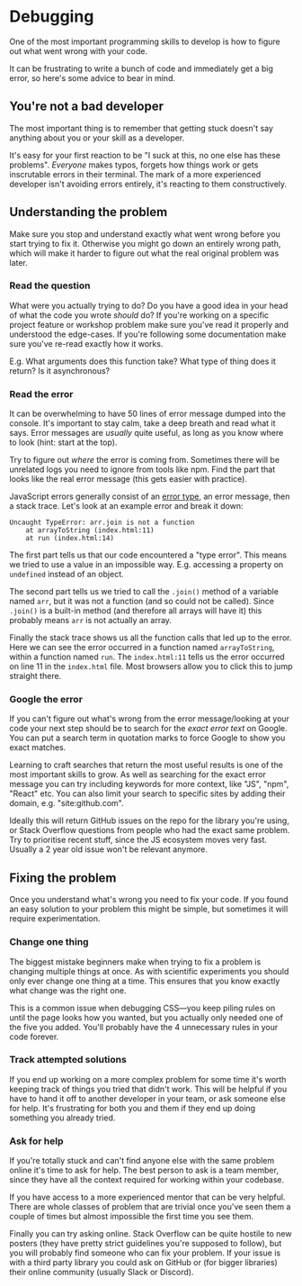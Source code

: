 # Debugging

One of the most important programming skills to develop is how to figure out what went wrong with your code.

It can be frustrating to write a bunch of code and immediately get a big error, so here's some advice to bear in mind.

## You're not a bad developer

The most important thing is to remember that getting stuck doesn't say anything about you or your skill as a developer.

It's easy for your first reaction to be "I suck at this, no one else has these problems". _Everyone_ makes typos, forgets how things work or gets inscrutable errors in their terminal. The mark of a more experienced developer isn't avoiding errors entirely, it's reacting to them constructively.

## Understanding the problem

Make sure you stop and understand exactly what went wrong before you start trying to fix it. Otherwise you might go down an entirely wrong path, which will make it harder to figure out what the real original problem was later.

### Read the question

What were you actually trying to do? Do you have a good idea in your head of what the code you wrote _should_ do? If you're working on a specific project feature or workshop problem make sure you've read it properly and understood the edge-cases. If you're following some documentation make sure you've re-read exactly how it works.

E.g. What arguments does this function take? What type of thing does it return? Is it asynchronous?

### Read the error

It can be overwhelming to have 50 lines of error message dumped into the console. It's important to stay calm, take a deep breath and read what it says. Error messages are _usually_ quite useful, as long as you know where to look (hint: start at the top).

Try to figure out _where_ the error is coming from. Sometimes there will be unrelated logs you need to ignore from tools like npm. Find the part that looks like the real error message (this gets easier with practice).

JavaScript errors generally consist of an [error type](https://developer.mozilla.org/en-US/docs/Web/JavaScript/Reference/Errors), an error message, then a stack trace. Let's look at an example error and break it down:

```
Uncaught TypeError: arr.join is not a function
    at arrayToString (index.html:11)
    at run (index.html:14)
```

The first part tells us that our code encountered a "type error". This means we tried to use a value in an impossible way. E.g. accessing a property on `undefined` instead of an object.

The second part tells us we tried to call the `.join()` method of a variable named `arr`, but it was not a function (and so could not be called). Since `.join()` is a built-in method (and therefore all arrays will have it) this probably means `arr` is not actually an array.

Finally the stack trace shows us all the function calls that led up to the error. Here we can see the error occurred in a function named `arrayToString`, within a function named `run`. The `index.html:11` tells us the error occurred on line 11 in the `index.html` file. Most browsers allow you to click this to jump straight there.

### Google the error

If you can't figure out what's wrong from the error message/looking at your code your next step should be to search for the _exact error text_ on Google. You can put a search term in quotation marks to force Google to show you exact matches.

Learning to craft searches that return the most useful results is one of the most important skills to grow. As well as searching for the exact error message you can try including keywords for more context, like "JS", "npm", "React" etc. You can also limit your search to specific sites by adding their domain, e.g. "site:github.com".

Ideally this will return GitHub issues on the repo for the library you're using, or Stack Overflow questions from people who had the exact same problem. Try to prioritise recent stuff, since the JS ecosystem moves very fast. Usually a 2 year old issue won't be relevant anymore.

## Fixing the problem

Once you understand what's wrong you need to fix your code. If you found an easy solution to your problem this might be simple, but sometimes it will require experimentation.

### Change one thing

The biggest mistake beginners make when trying to fix a problem is changing multiple things at once. As with scientific experiments you should only ever change one thing at a time. This ensures that you know exactly what change was the right one.

This is a common issue when debugging CSS—you keep piling rules on until the page looks how you wanted, but you actually only needed one of the five you added. You'll probably have the 4 unnecessary rules in your code forever.

### Track attempted solutions

If you end up working on a more complex problem for some time it's worth keeping track of things you tried that didn't work. This will be helpful if you have to hand it off to another developer in your team, or ask someone else for help. It's frustrating for both you and them if they end up doing something you already tried.

### Ask for help

If you're totally stuck and can't find anyone else with the same problem online it's time to ask for help. The best person to ask is a team member, since they have all the context required for working within your codebase.

If you have access to a more experienced mentor that can be very helpful. There are whole classes of problem that are trivial once you've seen them a couple of times but almost impossible the first time you see them.

Finally you can try asking online. Stack Overflow can be quite hostile to new posters (they have pretty strict guidelines you're supposed to follow), but you will probably find someone who can fix your problem. If your issue is with a third party library you could ask on GitHub or (for bigger libraries) their online community (usually Slack or Discord).
